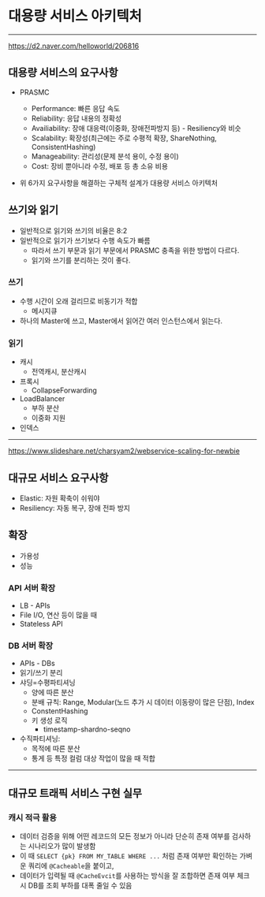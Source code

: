 # 대용량 서비스 아키텍처

----
https://d2.naver.com/helloworld/206816

## 대용량 서비스의 요구사항

- PRASMC
  - Performance: 빠른 응답 속도
  - Reliability: 응답 내용의 정확성
  - Availiability: 장애 대응력(이중화, 장애전파방지 등) - Resiliency와 비슷
  - Scalability: 확장성(최근에는 주로 수평적 확장, ShareNothing, ConsistentHashing)
  - Manageability: 관리성(문제 분석 용이, 수정 용이)
  - Cost: 장비 뿐아니라 수정, 배포 등 총 소유 비용

- 위 6가지 요구사항을 해결하는 구체적 설계가 대용량 서비스 아키텍처

## 쓰기와 읽기

- 일반적으로 읽기와 쓰기의 비율은 8:2
- 일반적으로 읽기가 쓰기보다 수행 속도가 빠름
  - 따라서 쓰기 부문과 읽기 부문에서 PRASMC 충족을 위한 방법이 다르다.
  - 읽기와 쓰기를 분리하는 것이 좋다.

### 쓰기

- 수행 시간이 오래 걸리므로 비동기가 적합
  - 메시지큐
- 하나의 Master에 쓰고, Master에서 읽어간 여러 인스턴스에서 읽는다.

### 읽기

- 캐시
  - 전역캐시, 분산캐시
- 프록시
  - CollapseForwarding
- LoadBalancer
  - 부하 분산
  - 이중화 지원
- 인덱스

----
https://www.slideshare.net/charsyam2/webservice-scaling-for-newbie

## 대규모 서비스 요구사항

- Elastic: 자원 확축이 쉬워야
- Resiliency: 자동 복구, 장애 전파 방지

## 확장

- 가용성
- 성능

### API 서버 확장

- LB - APIs
- File I/O, 연산 등이 많을 때
- Stateless API

### DB 서버 확장

- APIs - DBs
- 읽기/쓰기 분리
- 샤딩=수평파티셔닝
  - 양에 따른 분산
  - 분배 규칙: Range, Modular(노드 추가 시 데이터 이동량이 많은 단점), Index
  - ConstentHashing
  - 키 생성 로직
    - timestamp-shardno-seqno
- 수직파티셔닝: 
  - 목적에 따른 분산
  - 통게 등 특정 컬럼 대상 작업이 많을 때 적합

----
## 대규모 트래픽 서비스 구현 실무

### 캐시 적극 활용

- 데이터 검증을 위해 어떤 레코드의 모든 정보가 아니라 단순히 존재 여부를 검사하는 시나리오가 많이 발생함
- 이 때 `SELECT {pk} FROM MY_TABLE WHERE ...` 처럼 존재 여부만 확인하는 가벼운 쿼리에 `@Cacheable`을 붙이고,
- 데이터가 입력될 때 `@CacheEvcit`를 사용하는 방식을 잘 조합하면 존재 여부 체크 시 DB를 조회 부하를 대폭 줄일 수 있음




